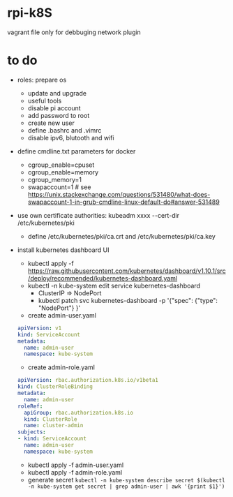 # rpi-k8S

vagrant file only for debbuging network plugin

# to do
- roles: prepare os
  - update and upgrade
  - useful tools
  - disable pi account
  - add password to root
  - create new user
  - define .bashrc and .vimrc
  - disable ipv6, blutooth and wifi
  
- define cmdline.txt parameters for docker
  - cgroup_enable=cpuset
  - cgroup_enable=memory
  - cgroup_memory=1
  - swapaccount=1  # see https://unix.stackexchange.com/questions/531480/what-does-swapaccount-1-in-grub-cmdline-linux-default-do#answer-531489
- use own certificate authorities:  kubeadm xxxx --cert-dir /etc/kubernetes/pki
  - define /etc/kubernetes/pki/ca.crt and /etc/kubernetes/pki/ca.key
  
- install kubernetes dashboard UI
  - kubectl apply -f https://raw.githubusercontent.com/kubernetes/dashboard/v1.10.1/src/deploy/recommended/kubernetes-dashboard.yaml
  - kubectl -n kube-system edit service kubernetes-dashboard
    - ClusterIP => NodePort
    - kubectl patch svc kubernetes-dashboard -p '{"spec": {"type": "NodePort"} }'
  - create admin-user.yaml
  ```yaml
  apiVersion: v1
  kind: ServiceAccount
  metadata:
    name: admin-user
    namespace: kube-system
  ```
  - create  admin-role.yaml
  ```yaml
  apiVersion: rbac.authorization.k8s.io/v1beta1
  kind: ClusterRoleBinding
  metadata:
    name: admin-user
  roleRef:
    apiGroup: rbac.authorization.k8s.io
    kind: ClusterRole
    name: cluster-admin
  subjects:
  - kind: ServiceAccount
    name: admin-user
    namespace: kube-system
  ```
  - kubectl apply -f admin-user.yaml
  - kubectl apply -f admin-role.yaml
  - generate secret
  ```kubectl -n kube-system describe secret $(kubectl -n kube-system get secret | grep admin-user | awk '{print $1}')```



